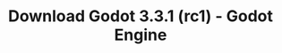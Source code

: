 ---
# Generated by /tools/generators/src/download_archive_generator !!! do not edit by hand !!!
title: 'Download Godot 3.3.1 (rc1) - Godot Engine'
type: 'download/archive'
name: '3.3.1'
flavor: 'rc1'
release_date: '2021-05-10T03:00:00-00:00'
release_notes: 'article/release-candidate-godot-3-3-1-rc-1/'
primaryPlatforms:
  - 'android.apk'
  - 'macos.universal'
  - 'windows.64'
  - 'linux_server.headless.64'
  - 'web'
  - 'templates'
links:
  android.apk:
    name: 'android.apk'
    title: 'Android'
    caption: 'APK Universal (ARM64 + ARMv7 + x86_64 + x86)'
    tags:
      - 'APK download'
      - 'ARM64/v7'
      - 'x86 (64 & 32 bit)'
    hosts:
      github_builds:
        regular: 'https://github.com/godotengine/godot-builds/releases/download/3.3.1-rc1/Godot_v3.3.1-rc1_android_editor.apk'
        mono: '#'
      github:
        regular: 'https://github.com/godotengine/godot/releases/download/3.3.1-rc1/Godot_v3.3.1-rc1_android_editor.apk'
        mono: '#'
  macos.universal:
    name: 'macos.universal'
    title: 'macOS'
    caption: 'Universal (x86_64 + Silício da Apple)'
    tags:
      - 'Intel/Apple Silicon'
      - '64 bit'
    hosts:
      github_builds:
        regular: 'https://github.com/godotengine/godot-builds/releases/download/3.3.1-rc1/Godot_v3.3.1-rc1_osx.universal.zip'
        mono: 'https://github.com/godotengine/godot-builds/releases/download/3.3.1-rc1/Godot_v3.3.1-rc1_mono_osx.universal.zip'
      github:
        regular: 'https://github.com/godotengine/godot/releases/download/3.3.1-rc1/Godot_v3.3.1-rc1_osx.universal.zip'
        mono: 'https://github.com/godotengine/godot/releases/download/3.3.1-rc1/Godot_v3.3.1-rc1_mono_osx.universal.zip'
  windows.64:
    name: 'windows.64'
    title: 'Windows'
    caption: 'Padrão (x86_64)'
    tags:
      - '64 bit'
    hosts:
      github_builds:
        regular: 'https://github.com/godotengine/godot-builds/releases/download/3.3.1-rc1/Godot_v3.3.1-rc1_win64.exe.zip'
        mono: 'https://github.com/godotengine/godot-builds/releases/download/3.3.1-rc1/Godot_v3.3.1-rc1_mono_win64.zip'
      github:
        regular: 'https://github.com/godotengine/godot/releases/download/3.3.1-rc1/Godot_v3.3.1-rc1_win64.exe.zip'
        mono: 'https://github.com/godotengine/godot/releases/download/3.3.1-rc1/Godot_v3.3.1-rc1_mono_win64.zip'
  linux_server.headless.64:
    name: 'linux_server.headless.64'
    title: 'Linux Server'
    caption: 'Headless (x86_64)'
    tags:
      - '64 bit'
      - 'Headless'
    hosts:
      github_builds:
        regular: 'https://github.com/godotengine/godot-builds/releases/download/3.3.1-rc1/Godot_v3.3.1-rc1_linux_headless.64.zip'
        mono: 'https://github.com/godotengine/godot-builds/releases/download/3.3.1-rc1/Godot_v3.3.1-rc1_mono_linux_headless_64.zip'
      github:
        regular: 'https://github.com/godotengine/godot/releases/download/3.3.1-rc1/Godot_v3.3.1-rc1_linux_headless.64.zip'
        mono: 'https://github.com/godotengine/godot/releases/download/3.3.1-rc1/Godot_v3.3.1-rc1_mono_linux_headless_64.zip'
  web:
    name: 'web'
    title: 'Editor Web'
    caption: ''
    tags:
      - 'Self-hosted'
      - 'Cross-platform'
    hosts:
      github_builds:
        regular: 'https://github.com/godotengine/godot-builds/releases/download/3.3.1-rc1/Godot_v3.3.1-rc1_web_editor.zip'
        mono: '#'
      github:
        regular: 'https://github.com/godotengine/godot/releases/download/3.3.1-rc1/Godot_v3.3.1-rc1_web_editor.zip'
        mono: '#'
  linux.64:
    name: 'linux.64'
    title: 'Linux'
    caption: 'Padrão (x86_64)'
    tags:
      - '64 bit'
    hosts:
      github_builds:
        regular: 'https://github.com/godotengine/godot-builds/releases/download/3.3.1-rc1/Godot_v3.3.1-rc1_x11.64.zip'
        mono: 'https://github.com/godotengine/godot-builds/releases/download/3.3.1-rc1/Godot_v3.3.1-rc1_mono_x11_64.zip'
      github:
        regular: 'https://github.com/godotengine/godot/releases/download/3.3.1-rc1/Godot_v3.3.1-rc1_x11.64.zip'
        mono: 'https://github.com/godotengine/godot/releases/download/3.3.1-rc1/Godot_v3.3.1-rc1_mono_x11_64.zip'
  linux.32:
    name: 'linux.32'
    title: 'Linux'
    caption: 'Padrão (x86)'
    tags:
      - '32 bit'
    hosts:
      github_builds:
        regular: 'https://github.com/godotengine/godot-builds/releases/download/3.3.1-rc1/Godot_v3.3.1-rc1_x11.32.zip'
        mono: 'https://github.com/godotengine/godot-builds/releases/download/3.3.1-rc1/Godot_v3.3.1-rc1_mono_x11_32.zip'
      github:
        regular: 'https://github.com/godotengine/godot/releases/download/3.3.1-rc1/Godot_v3.3.1-rc1_x11.32.zip'
        mono: 'https://github.com/godotengine/godot/releases/download/3.3.1-rc1/Godot_v3.3.1-rc1_mono_x11_32.zip'
  windows.32:
    name: 'windows.32'
    title: 'Windows'
    caption: 'Padrão (x86)'
    tags:
      - '32 bit'
    hosts:
      github_builds:
        regular: 'https://github.com/godotengine/godot-builds/releases/download/3.3.1-rc1/Godot_v3.3.1-rc1_win32.exe.zip'
        mono: 'https://github.com/godotengine/godot-builds/releases/download/3.3.1-rc1/Godot_v3.3.1-rc1_mono_win32.zip'
      github:
        regular: 'https://github.com/godotengine/godot/releases/download/3.3.1-rc1/Godot_v3.3.1-rc1_win32.exe.zip'
        mono: 'https://github.com/godotengine/godot/releases/download/3.3.1-rc1/Godot_v3.3.1-rc1_mono_win32.zip'
  linux_server.64:
    name: 'linux_server.64'
    title: 'Servidor Linux'
    caption: 'Padrão (x86_64)'
    tags:
      - '64 bit'
    hosts:
      github_builds:
        regular: 'https://github.com/godotengine/godot-builds/releases/download/3.3.1-rc1/Godot_v3.3.1-rc1_linux_server.64.zip'
        mono: 'https://github.com/godotengine/godot-builds/releases/download/3.3.1-rc1/Godot_v3.3.1-rc1_mono_linux_server_64.zip'
      github:
        regular: 'https://github.com/godotengine/godot/releases/download/3.3.1-rc1/Godot_v3.3.1-rc1_linux_server.64.zip'
        mono: 'https://github.com/godotengine/godot/releases/download/3.3.1-rc1/Godot_v3.3.1-rc1_mono_linux_server_64.zip'
  aar_library:
    name: 'aar_library'
    title: 'Biblioteca de AAR'
    caption: ''
    tags:
      - 'Android plugins'
      - 'Java'
      - 'Kotlin'
    hosts:
      github_builds:
        regular: 'https://github.com/godotengine/godot-builds/releases/download/3.3.1-rc1/godot-lib.3.3.1.rc1.release.aar'
        mono: 'https://github.com/godotengine/godot-builds/releases/download/3.3.1-rc1/godot-lib.3.3.1.rc1.mono.release.aar'
      github:
        regular: 'https://github.com/godotengine/godot/releases/download/3.3.1-rc1/godot-lib.3.3.1.rc1.release.aar'
        mono: 'https://github.com/godotengine/godot/releases/download/3.3.1-rc1/godot-lib.3.3.1.rc1.mono.release.aar'
  templates:
    name: 'templates'
    title: 'Modelos de exportação'
    caption: ''
    tags:
      - 'Utilizado para exportar os seus jogos para todas as plataformas suportadas'
    hosts:
      github_builds:
        regular: 'https://github.com/godotengine/godot-builds/releases/download/3.3.1-rc1/Godot_v3.3.1-rc1_export_templates.tpz'
        mono: 'https://github.com/godotengine/godot-builds/releases/download/3.3.1-rc1/Godot_v3.3.1-rc1_mono_export_templates.tpz'
      github:
        regular: 'https://github.com/godotengine/godot/releases/download/3.3.1-rc1/Godot_v3.3.1-rc1_export_templates.tpz'
        mono: 'https://github.com/godotengine/godot/releases/download/3.3.1-rc1/Godot_v3.3.1-rc1_mono_export_templates.tpz'
---